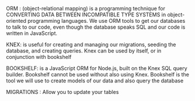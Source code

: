 ORM :
(object-relational mapping) is a programming technique for CONVERTING DATA BETWEEN INCOMPATIBLE TYPE SYSTEMS in object-oriented programming languages. We use ORM tools to get our databases to talk to our code, even though the database speaks SQL and our code is written in JavaScript.

KNEX:
is useful for creating and managing our migrations, seeding the database, and creating queries. Knex can be used by itself, or in conjunction with bookshelf

BOOKSHELF:
 is a JavaScript ORM for Node.js, built on the Knex SQL query builder. Bookshelf cannot be used without also using Knex. Bookshelf is the tool we will use to create models of our data and also query the database

MIGRATIONS : Allow you to update your tables
